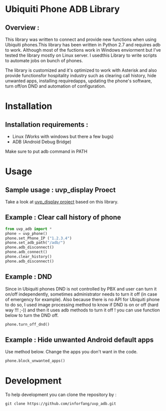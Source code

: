 # Ubiquiti Phone ADB Library
## Overview :
This library was written to connect and provide new functions when using Ubiquiti phones.This library has been written in Python 2.7 and requires adb to work. 
Although most of the fuctions work in Windows enviorment but I've tested the library mostly on Linux server. I usedthis Library to write scripts to automate 
jobs on bunch of phones.

The library is customized and it's optimized to work with Asterisk and also provide functionsfor hospitality industry such as clearing call history, hide 
unwanted apps, installing requiredapps, updating the phone's software, turn off/on DND and automation of configuration.

# Installation
## Installation requirements : 
* Linux (Works with windows but there a few bugs) 
* ADB (Android Debug Bridge) 

Make sure to put adb command in PATH 

# Usage 
## Sample usage : uvp_display Proect 
Take a look at [uvp_display project](https://github.com/inforfang/uvp_display) based on this library.

## Example : Clear call history of phone  

```python
from uvp_adb import *
phone = uvp_phone()
phone.set_Phone_IP ("1.2.3.4")
phone.set_adb_path("/adb/")
phone.adb_disconnect()
phone.adb_connect()
phone.clear_history()
phone.adb_disconnect()

```
## Example : DND 
Since in Ubiquiti phones DND is not controlled by PBX and user can turn it on/off independently, sometimes administrator needs to turn it off (in case of emergency for example). Also 
because there is no API for Ubiquiti phone to do so, I used image processing method to know if DND is on or off (hard way !!! ;-))  and then it uses adb methods to turn it off ! you 
can use function below to turn the DND off.

```python
phone.turn_off_dnd()
```

## Example : Hide unwanted Android default apps 
Use method below. Change the apps you don't want in the code. 

```python
phone.block_unwanted_apps()
```


# Development 
To help development you can clone the repository by : 

```shell
git clone https://github.com/inforfang/uvp_adb.git

```


